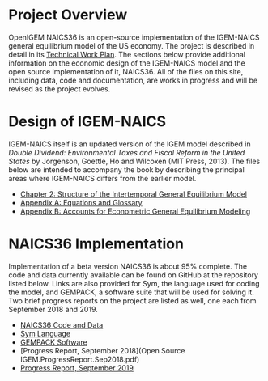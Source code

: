 # Project Overview

OpenIGEM NAICS36 is an open-source implementation of the IGEM-NAICS 
general equilibrium model of the US economy. The project is described in 
detail in its [Technical Work Plan](OpenIGEM_Technical_Work_Plan.pdf). The 
sections below provide additional information on the economic design of
the IGEM-NAICS model and the open source implementation of it, NAICS36. 
All of the files on this site, including data, code and documentation, are 
works in progress and will be revised as the project evolves.

# Design of IGEM-NAICS

IGEM-NAICS itself is an updated version of the IGEM model described in 
_Double Dividend: Environmental Taxes and Fiscal Reform in the United 
States_ by Jorgenson, Goettle, Ho and Wilcoxen (MIT Press, 2013). The 
files below are intended to accompany the book by describing the 
principal areas where IGEM-NAICS differs from the earlier model. 

+ [Chapter 2: Structure of the Intertemporal General Equilibrium Model](IGEMN_chap2.pdf)
+ [Appendix A: Equations and Glossary](AppendixA.pdf)
+ [Appendix B: Accounts for Econometric General Equilibrium Modeling](AppendixB.pdf)

# NAICS36 Implementation

Implementation of a beta version NAICS36 is about 95% complete. The 
code and data currently available can be found on GitHub at the repository 
listed below. Links are also provided for Sym, the language used for coding 
the model, and GEMPACK, a software suite that will be used for solving it. 
Two brief progress reports on the project are listed as well, one each 
from September 2018 and 2019.

+ [NAICS36 Code and Data](https://github.com/openigem/naics36/)
+ [Sym Language](https://pjwilcoxen.github.io/sym/)
+ [GEMPACK Software](https://www.copsmodels.com/gempack.htm)
+ [Progress Report, September 2018](Open Source IGEM.ProgressReport.Sep2018.pdf)
+ [Progress Report, September 2019](OpenIGEM_ProgressReport_30Sep2019.pdf)

